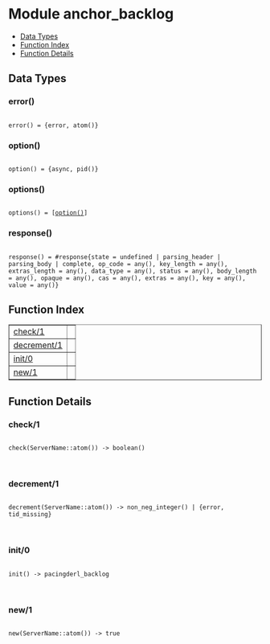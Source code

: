 

# Module anchor_backlog #
* [Data Types](#types)
* [Function Index](#index)
* [Function Details](#functions)



<a name="types"></a>

## Data Types ##




### <a name="type-error">error()</a> ###



<pre><code>
error() = {error, atom()}
</code></pre>





### <a name="type-option">option()</a> ###



<pre><code>
option() = {async, pid()}
</code></pre>





### <a name="type-options">options()</a> ###



<pre><code>
options() = [<a href="#type-option">option()</a>]
</code></pre>





### <a name="type-response">response()</a> ###



<pre><code>
response() = #response{state = undefined | parsing_header | parsing_body | complete, op_code = any(), key_length = any(), extras_length = any(), data_type = any(), status = any(), body_length = any(), opaque = any(), cas = any(), extras = any(), key = any(), value = any()}
</code></pre>


<a name="index"></a>

## Function Index ##


<table width="100%" border="1" cellspacing="0" cellpadding="2" summary="function index"><tr><td valign="top"><a href="#check-1">check/1</a></td><td></td></tr><tr><td valign="top"><a href="#decrement-1">decrement/1</a></td><td></td></tr><tr><td valign="top"><a href="#init-0">init/0</a></td><td></td></tr><tr><td valign="top"><a href="#new-1">new/1</a></td><td></td></tr></table>


<a name="functions"></a>

## Function Details ##

<a name="check-1"></a>

### check/1 ###


<pre><code>
check(ServerName::atom()) -&gt; boolean()
</code></pre>
<br />


<a name="decrement-1"></a>

### decrement/1 ###


<pre><code>
decrement(ServerName::atom()) -&gt; non_neg_integer() | {error, tid_missing}
</code></pre>
<br />


<a name="init-0"></a>

### init/0 ###


<pre><code>
init() -&gt; pacingderl_backlog
</code></pre>
<br />


<a name="new-1"></a>

### new/1 ###


<pre><code>
new(ServerName::atom()) -&gt; true
</code></pre>
<br />


